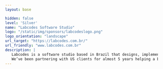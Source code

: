 ```yaml
---
layout: base

hidden: false
level: 'Silver'
name: "Labcodes Software Studio"
logo: "/static/img/sponsors/labcodeslogo.png"
logo_orientation: "landscape"
url_target: "https://labcodes.com.br/"
url_friendly: "www.labcodes.com.br"
description: |
   Labcodes is a software studio based in Brazil that designs, implements, and scales digital products. We deliver great experiences and build web applications that fit customers’ needs using Python, Django, and React. Our projects are centered in creating unique solutions that brings value to its users, and therefore to our clients.
   We’ve been partnering with US clients for almost 5 years helping a big variety of companies, from 1-person startups and YC startups to well stablished companies. Our team is talented and recognized worldwide, giving talks and mentoring people.
---
```

